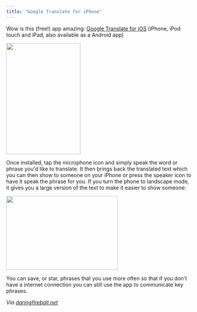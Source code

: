 ```yaml
---
title: "Google Translate for iPhone"
---
```

<p>Wow is this (free!) app amazing: <a href="http://click.linksynergy.com/fs-bin/stat?id=6PFrOqNV4B8&offerid=146261&type=3&subid=0&tmpid=1826&RD_PARM1=http%253A%252F%252Fitunes.apple.com%252Fca%252Fapp%252Fgoogle-translate%252Fid414706506%253Fmt%253D8%2526uo%253D4%2526partnerId%253D30" target="itunes_store">Google Translate for iOS</a> (iPhone, iPod touch and iPad, also available as a Android app) </p>
<p><a href="https://chrisenns.com/wp-content/uploads/2011/03/googletranslate.jpg"><img src="https://chrisenns.com/wp-content/uploads/2011/03/googletranslate-200x300.jpg" alt="" title="googletranslate" width="200" height="300" class="aligncenter size-medium wp-image-19408" /></a></p>
<p>Once installed, tap the microphone icon and simply speak the word or phrase you'd like to translate. It then brings back the translated text which you can then show to someone on your iPhone or press the speaker icon to have it speak the phrase for you. If you turn the phone to landscape mode, it gives you a large version of the text to make it easier to show someone:</p>
<p><a href="https://chrisenns.com/wp-content/uploads/2011/03/googletranslatelandscape.jpg"><img src="https://chrisenns.com/wp-content/uploads/2011/03/googletranslatelandscape-300x200.jpg" alt="" title="googletranslatelandscape" width="300" height="200" class="aligncenter size-medium wp-image-19409" /></a></p>
<p>You can save, or star, phrases that you use more often so that if you don't have a internet connection you can still use the app to communicate key phrases.</p>
<p><em>Via <a href="http://daringfireball.net/linked/2011/03/18/richardson-google-translate">daringfireball.net</a></em></p>
